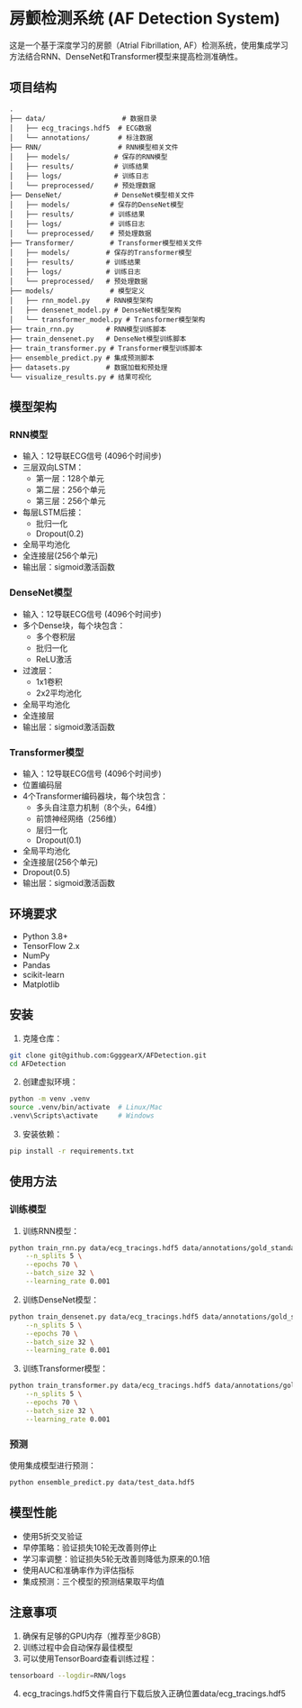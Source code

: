 # 房颤检测系统 (AF Detection System)

这是一个基于深度学习的房颤（Atrial Fibrillation, AF）检测系统，使用集成学习方法结合RNN、DenseNet和Transformer模型来提高检测准确性。

## 项目结构

```
.
├── data/                   # 数据目录
│   ├── ecg_tracings.hdf5  # ECG数据
│   └── annotations/       # 标注数据
├── RNN/                   # RNN模型相关文件
│   ├── models/           # 保存的RNN模型
│   ├── results/          # 训练结果
│   ├── logs/             # 训练日志
│   └── preprocessed/     # 预处理数据
├── DenseNet/             # DenseNet模型相关文件
│   ├── models/          # 保存的DenseNet模型
│   ├── results/         # 训练结果
│   ├── logs/            # 训练日志
│   └── preprocessed/    # 预处理数据
├── Transformer/         # Transformer模型相关文件
│   ├── models/         # 保存的Transformer模型
│   ├── results/        # 训练结果
│   ├── logs/           # 训练日志
│   └── preprocessed/   # 预处理数据
├── models/              # 模型定义
│   ├── rnn_model.py    # RNN模型架构
│   ├── densenet_model.py # DenseNet模型架构
│   └── transformer_model.py # Transformer模型架构
├── train_rnn.py        # RNN模型训练脚本
├── train_densenet.py   # DenseNet模型训练脚本
├── train_transformer.py # Transformer模型训练脚本
├── ensemble_predict.py # 集成预测脚本
├── datasets.py         # 数据加载和预处理
└── visualize_results.py # 结果可视化
```

## 模型架构

### RNN模型
- 输入：12导联ECG信号 (4096个时间步)
- 三层双向LSTM：
  - 第一层：128个单元
  - 第二层：256个单元
  - 第三层：256个单元
- 每层LSTM后接：
  - 批归一化
  - Dropout(0.2)
- 全局平均池化
- 全连接层(256个单元)
- 输出层：sigmoid激活函数

### DenseNet模型
- 输入：12导联ECG信号 (4096个时间步)
- 多个Dense块，每个块包含：
  - 多个卷积层
  - 批归一化
  - ReLU激活
- 过渡层：
  - 1x1卷积
  - 2x2平均池化
- 全局平均池化
- 全连接层
- 输出层：sigmoid激活函数

### Transformer模型
- 输入：12导联ECG信号 (4096个时间步)
- 位置编码层
- 4个Transformer编码器块，每个块包含：
  - 多头自注意力机制（8个头，64维）
  - 前馈神经网络（256维）
  - 层归一化
  - Dropout(0.1)
- 全局平均池化
- 全连接层(256个单元)
- Dropout(0.5)
- 输出层：sigmoid激活函数

## 环境要求

- Python 3.8+
- TensorFlow 2.x
- NumPy
- Pandas
- scikit-learn
- Matplotlib

## 安装

1. 克隆仓库：
```bash
git clone git@github.com:GgggearX/AFDetection.git
cd AFDetection
```

2. 创建虚拟环境：
```bash
python -m venv .venv
source .venv/bin/activate  # Linux/Mac
.venv\Scripts\activate     # Windows
```

3. 安装依赖：
```bash
pip install -r requirements.txt
```

## 使用方法

### 训练模型

1. 训练RNN模型：
```bash
python train_rnn.py data/ecg_tracings.hdf5 data/annotations/gold_standard.csv \
    --n_splits 5 \
    --epochs 70 \
    --batch_size 32 \
    --learning_rate 0.001
```

2. 训练DenseNet模型：
```bash
python train_densenet.py data/ecg_tracings.hdf5 data/annotations/gold_standard.csv \
    --n_splits 5 \
    --epochs 70 \
    --batch_size 32 \
    --learning_rate 0.001
```

3. 训练Transformer模型：
```bash
python train_transformer.py data/ecg_tracings.hdf5 data/annotations/gold_standard.csv \
    --n_splits 5 \
    --epochs 70 \
    --batch_size 32 \
    --learning_rate 0.001
```

### 预测

使用集成模型进行预测：
```bash
python ensemble_predict.py data/test_data.hdf5
```

## 模型性能

- 使用5折交叉验证
- 早停策略：验证损失10轮无改善则停止
- 学习率调整：验证损失5轮无改善则降低为原来的0.1倍
- 使用AUC和准确率作为评估指标
- 集成预测：三个模型的预测结果取平均值

## 注意事项

1. 确保有足够的GPU内存（推荐至少8GB）
2. 训练过程中会自动保存最佳模型
3. 可以使用TensorBoard查看训练过程：
```bash
tensorboard --logdir=RNN/logs
```
4. ecg_tracings.hdf5文件需自行下载后放入正确位置data/ecg_tracings.hdf5
